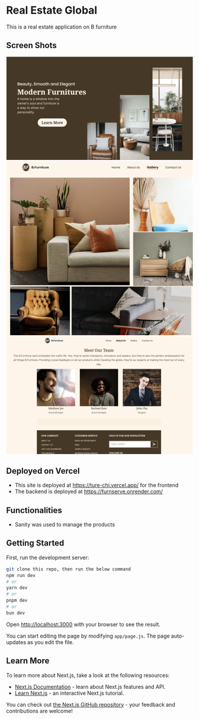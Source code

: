 # Real Estate Global

This is a real estate application on B furniture

## Screen Shots

![Alt text](<Screenshot 2024-01-30 at 9.32.45 PM.png>)
![Alt text](<Screenshot 2024-01-30 at 9.34.05 PM.png>)
![Alt text](<Screenshot 2024-01-30 at 9.43.12 PM.png>)

## Deployed on Vercel

- This site is deployed at https://ture-chi.vercel.app/ for the frontend
- The backend is deployed at https://furnserve.onrender.com/



## Functionalities

- Sanity was used to manage the products

## Getting Started

First, run the development server:

```bash
git clone this repo, then run the below command
npm run dev
# or
yarn dev
# or
pnpm dev
# or
bun dev
```

Open [http://localhost:3000](http://localhost:3000) with your browser to see the result.

You can start editing the page by modifying `app/page.js`. The page auto-updates as you edit the file.

## Learn More

To learn more about Next.js, take a look at the following resources:

- [Next.js Documentation](https://nextjs.org/docs) - learn about Next.js features and API.
- [Learn Next.js](https://nextjs.org/learn) - an interactive Next.js tutorial.

You can check out [the Next.js GitHub repository](https://github.com/vercel/next.js/) - your feedback and contributions are welcome!
